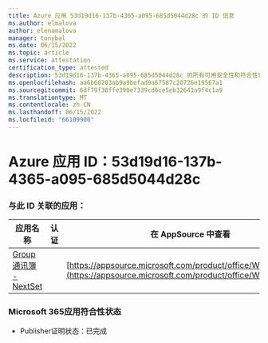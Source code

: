 ```yaml
---
title: Azure 应用 53d19d16-137b-4365-a095-685d5044d28c 的 ID 信息
ms.author: elmalova
author: elenamalova
manager: tonybal
ms.date: 06/15/2022
ms.topic: article
ms.service: attestation
certification_type: attested
description: 53d19d16-137b-4365-a095-685d5044d28c 的所有可用安全性和符合性信息信息。
ms.openlocfilehash: aa6b60203ab9a9befad9a67587c20726e19567a1
ms.sourcegitcommit: 6df79f38ffe390e7339cd6ce5eb32641a9f4c1a9
ms.translationtype: MT
ms.contentlocale: zh-CN
ms.lasthandoff: 06/15/2022
ms.locfileid: "66109900"
---
```

# <a name="azure-app-id-53d19d16-137b-4365-a095-685d5044d28c"></a>Azure 应用 ID：53d19d16-137b-4365-a095-685d5044d28c


### <a name="apps-associated-with-this-id"></a>与此 ID 关联的应用：
| **应用名称** | **认证** | **在 AppSource 中查看** |
|--------------|---------------|-----------------------|
| [Group 通讯簿 - NextSet](../forward/WA200001863.md) |  | [https://appsource.microsoft.com/product/office/WA200001863](https://appsource.microsoft.com/product/office/WA200001863) |

### <a name="microsoft-365-app-compliance-status"></a>Microsoft 365应用符合性状态
- Publisher证明状态：已完成
